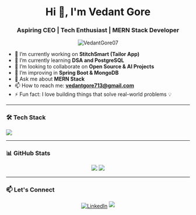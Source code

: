 <h1 align="center">Hi 👋, I'm Vedant Gore</h1>
<h3 align="center">Aspiring CEO | Tech Enthusiast | MERN Stack Developer</h3>

<p align="center">
  <img src="https://komarev.com/ghpvc/?username=VedantGore07&label=Profile%20views&color=0e75b6&style=flat" alt="VedantGore07" />
</p>

- 🔭 I’m currently working on **StitchSmart (Tailor App)**  
- 🌱 I’m currently learning **DSA and PostgreSQL**  
- 👯 I’m looking to collaborate on **Open Source & AI Projects**  
- 🧠 I’m improving in **Spring Boot & MongoDB**  
- 💬 Ask me about **MERN Stack**  
- 📫 How to reach me: **vedantgore713@gmail.com**  
- ⚡ Fun fact: I love building things that solve real-world problems 💡  

---

### 🛠️ Tech Stack
<p align="left">
  <img src="https://skillicons.dev/icons?i=react,nodejs,express,mongodb,postgresql,html,css,javascript,bootstrap,tailwind,java,spring" />
</p>

---

### 📊 GitHub Stats
<p align="center">
  <img src="https://github-readme-stats.vercel.app/api?username=VedantGore07&show_icons=true&theme=tokyonight" />
  <img src="https://github-readme-streak-stats.herokuapp.com/?user=VedantGore07&theme=tokyonight" />
</p>

---

### 📫 Let's Connect
<p align="center">
  <a href="linkedin.com/in/vedant-gore-a1a948258" target="blank"><img align="center" src="https://img.shields.io/badge/-LinkedIn-blue?style=flat-square&logo=linkedin" alt="LinkedIn"/></a>
  <a href="mailto:vedantgore713@gmail.com"><img src="https://img.shields.io/badge/Gmail-D14836?style=flat-square&logo=gmail&logoColor=white"/></a>
</p>
